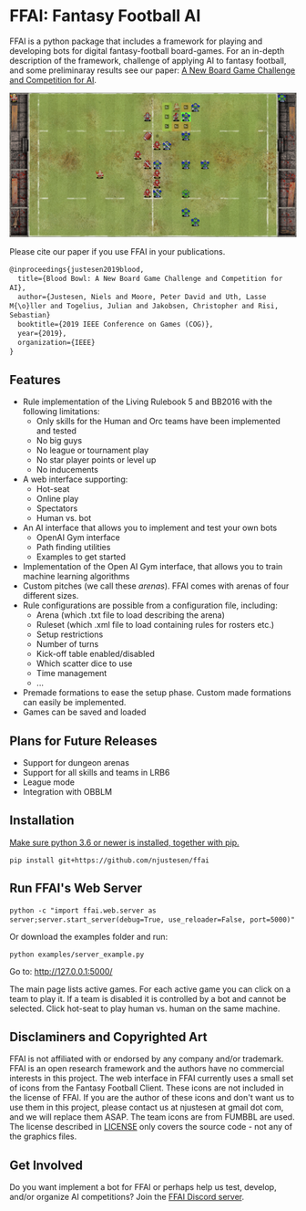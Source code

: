 # FFAI: Fantasy Football AI
FFAI is a python package that includes a framework for playing and developing bots for digital fantasy-football board-games.
For an in-depth description of the framework, challenge of applying AI to fantasy football, and some preliminaray results see our paper: [A New Board Game Challenge and Competition for AI](https://njustesen.files.wordpress.com/2019/07/justesen2019blood.pdf).

![FFAI](screenshots/ffai.png?raw=true "FFAI")

Please cite our paper if you use FFAI in your publications.
```
@inproceedings{justesen2019blood,
  title={Blood Bowl: A New Board Game Challenge and Competition for AI},
  author={Justesen, Niels and Moore, Peter David and Uth, Lasse M{\o}ller and Togelius, Julian and Jakobsen, Christopher and Risi, Sebastian}
  booktitle={2019 IEEE Conference on Games (COG)},
  year={2019},
  organization={IEEE}
}
```

## Features
* Rule implementation of the Living Rulebook 5 and BB2016 with the following limitations:
  * Only skills for the Human and Orc teams have been implemented and tested
  * No big guys
  * No league or tournament play
  * No star player points or level up
  * No inducements
* A web interface supporting:
  * Hot-seat
  * Online play
  * Spectators
  * Human vs. bot
* An AI interface that allows you to implement and test your own bots
  * OpenAI Gym interface
  * Path finding utilities
  * Examples to get started
* Implementation of the Open AI Gym interface, that allows you to train machine learning algorithms
* Custom pitches (we call these _arenas_). FFAI comes with arenas of four different sizes.
* Rule configurations are possible from a configuration file, including:
  * Arena (which .txt file to load describing the arena)
  * Ruleset (which .xml file to load containing rules for rosters etc.)
  * Setup restrictions
  * Number of turns
  * Kick-off table enabled/disabled
  * Which scatter dice to use
  * Time management
  * ...
* Premade formations to ease the setup phase. Custom made formations can easily be implemented.
* Games can be saved and loaded

## Plans for Future Releases
* Support for dungeon arenas
* Support for all skills and teams in LRB6
* League mode
* Integration with OBBLM

## Installation
[Make sure python 3.6 or newer is installed, together with pip.](https://www.makeuseof.com/tag/install-pip-for-python/)
```
pip install git+https://github.com/njustesen/ffai
```

## Run FFAI's Web Server
```
python -c "import ffai.web.server as server;server.start_server(debug=True, use_reloader=False, port=5000)"
```
Or download the examples folder and run:
```
python examples/server_example.py
```
Go to: http://127.0.0.1:5000/

The main page lists active games. For each active game you can click on a team to play it. If a team is disabled it is controlled by a bot and cannot be selected. Click hot-seat to play human vs. human on the same machine.

## Disclaminers and Copyrighted Art
FFAI is not affiliated with or endorsed by any company and/or trademark. FFAI is an open research framework and the authors have no commercial interests in this project. The web interface in FFAI currently uses a small set of icons from the Fantasy Football Client. These icons are not included in the license of FFAI. If you are the author of these icons and don't want us to use them in this project, please contact us at njustesen at gmail dot com, and we will replace them ASAP. The team icons are from FUMBBL are used. The license described in [LICENSE](LICENSE) only covers the source code - not any of the graphics files.

## Get Involved
Do you want implement a bot for FFAI or perhaps help us test, develop, and/or organize AI competitions? Join the [FFAI Discord server](https://discord.gg/MTXMuae).
